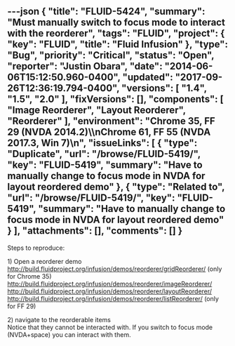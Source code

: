 ---json
{
  "title": "FLUID-5424",
  "summary": "Must manually switch to focus mode to interact with the reorderer",
  "tags": "FLUID",
  "project": {
    "key": "FLUID",
    "title": "Fluid Infusion"
  },
  "type": "Bug",
  "priority": "Critical",
  "status": "Open",
  "reporter": "Justin Obara",
  "date": "2014-06-06T15:12:50.960-0400",
  "updated": "2017-09-26T12:36:19.794-0400",
  "versions": [
    "1.4",
    "1.5",
    "2.0"
  ],
  "fixVersions": [],
  "components": [
    "Image Reorderer",
    "Layout Reorderer",
    "Reorderer"
  ],
  "environment": "Chrome 35, FF 29 (NVDA 2014.2)\\\nChrome 61, FF 55 (NVDA 2017.3, Win 7)\n",
  "issueLinks": [
    {
      "type": "Duplicate",
      "url": "/browse/FLUID-5419/",
      "key": "FLUID-5419",
      "summary": "Have to manually change to focus mode in NVDA for layout reordered demo"
    },
    {
      "type": "Related to",
      "url": "/browse/FLUID-5419/",
      "key": "FLUID-5419",
      "summary": "Have to manually change to focus mode in NVDA for layout reordered demo"
    }
  ],
  "attachments": [],
  "comments": []
}
---
Steps to reproduce:

1\) Open a reorderer demo\
<http://build.fluidproject.org/infusion/demos/reorderer/gridReorderer/> (only for Chrome 35)\
<http://build.fluidproject.org/infusion/demos/reorderer/imageReorderer/>\
<http://build.fluidproject.org/infusion/demos/reorderer/layoutReorderer/>\
<http://build.fluidproject.org/infusion/demos/reorderer/listReorderer/> (only for FF 29)

2\) navigate to the reorderable items\
Notice that they cannot be interacted with. If you switch to focus mode (NVDA+space) you can interact with them.

        